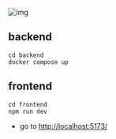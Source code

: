 ![img](https://c.tenor.com/ylMNO_634MQAAAAM/tenor.gif)

## backend

```
cd backend
docker compose up
```

## frontend

```
cd frontend
npm run dev
```

- go to [http://localhost:5173/](http://localhost:5173/)
